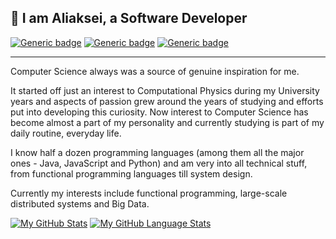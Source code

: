👋 I am Aliaksei, a Software Developer
---

[![Generic badge](https://img.shields.io/badge/Name-Aliaksei%20Kaliutau-blue.svg)](https://github.com/akalu)
[![Generic badge](https://img.shields.io/badge/Pronouns-he/him-blue.svg)](https://pronoun.is/he)
[![Generic badge](https://img.shields.io/badge/Contact%20me-click%20here-blue.svg)](mailto:k5771k@gmail.com)

---

Computer Science always was a source of genuine inspiration for me. 

It started off just an interest to Computational Physics during my University years and aspects of passion grew around the years of studying and efforts put into developing this curiosity.
Now interest to Computer Science has become almost a part of my personality and currently studying is part of my daily routine, everyday life.

I know half a dozen programming languages (among them all the major ones - Java, JavaScript and Python) and am very into all technical stuff, from functional programming languages till system design.

Currently my interests include functional programming, large-scale distributed systems and Big Data.

[![My GitHub Stats](https://github-readme-stats.vercel.app/api/?username=akalu&count_private=true&theme=tokyonight&showicons=true)]()
[![My GitHub Language Stats](https://github-readme-stats.vercel.app/api/top-langs/?username=akalu&langs_count=5&theme=tokyonight)]()
